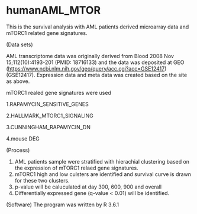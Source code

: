 # humanAML_MTOR

This is the survival analysis with AML patients derived microarray data and mTORC1 related gene signatures.

(Data sets)

AML transcriptome data was originally derived from Blood 2008 Nov 15;112(10):4193-201 (PMID: 18716133) and the data was deposited at GEO (https://www.ncbi.nlm.nih.gov/geo/query/acc.cgi?acc=GSE12417)(GSE12417). Expression data and meta data was created based on the site as above. 

mTORC1 realed gene signatures were used 

1.RAPAMYCIN_SENSITIVE_GENES

2.HALLMARK_MTORC1_SIGNALING

3.CUNNINGHAM_RAPAMYCIN_DN

4.mouse DEG 

(Process)

1. AML patients sample were stratified with hierachial clustering based on the expression of mTORC1 relaed gene signatures. 
2. mTORC1 high and low culsters are identified and survival curve is drawn for these two clusters.
3. p-value will be caluculated at day 300, 600, 900 and overall
4. Differentially expressed gene (q-value < 0.01) will be identified. 

(Software)
The program was written by R 3.6.1

